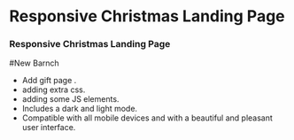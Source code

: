 # Responsive Christmas Landing Page
### Responsive Christmas Landing Page

#New Barnch
- Add gift page .
- adding extra css.
- adding some JS elements.
- Includes a dark and light mode.
- Compatible with all mobile devices and with a beautiful and pleasant user interface.


